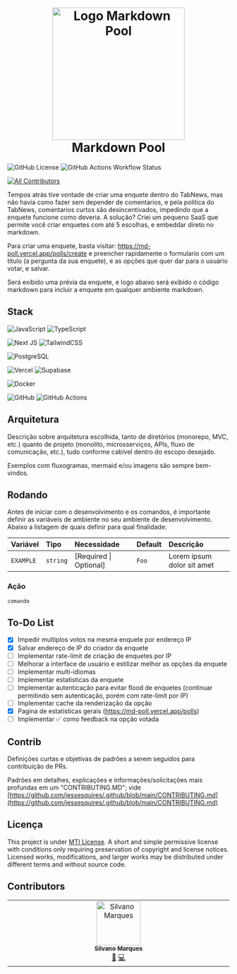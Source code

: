 <h1 align="center">
  <img src="./logo.svg" height="300" width="300" alt="Logo Markdown Pool" /><br>
  Markdown Pool
</h1>

![GitHub License](https://img.shields.io/github/license/iget-master/markdown-pool?labelColor=101010)
![GitHub Actions Workflow Status](https://img.shields.io/github/actions/workflow/status/iget-master/markdown-pool/commitlint.yml?style=flat&labelColor=101010)

<!-- ALL-CONTRIBUTORS-BADGE:START - Do not remove or modify this section -->

[![All Contributors](https://img.shields.io/badge/All_Contributors-1-orange.svg?style=flat-square)](#contributors-)

<!-- ALL-CONTRIBUTORS-BADGE:END -->

Tempos atrás tive vontade de criar uma enquete dentro do TabNews, mas não havia como fazer sem depender de comentarios, e pela politica do TabNews, comentarios curtos são desincentivados, impedindo que a enquete funcione como deveria. A solução? Criei um pequeno SaaS que permite você criar enquetes com até 5 escolhas, e embeddar direto no markdown.

Para criar uma enquete, basta visitar: https://md-poll.vercel.app/polls/create e preencher rapidamente o formulario com um título (a pergunta da sua enquete), e as opções que quer dar para o usuário votar, e salvar.

Será exibido uma prévia da enquete, e logo abaixo será exibido o código markdown para incluir a enquete em qualquer ambiente markdown.

## Stack

![JavaScript](https://img.shields.io/badge/javascript-323330.svg?style=for-the-badge&logo=javascript&logoColor=F7DF1E)
![TypeScript](https://img.shields.io/badge/typescript-007ACC.svg?style=for-the-badge&logo=typescript&logoColor=white)

![Next JS](https://img.shields.io/badge/Next-black?style=for-the-badge&logo=next.js&logoColor=white)
![TailwindCSS](https://img.shields.io/badge/tailwindcss-38B2AC.svg?style=for-the-badge&logo=tailwind-css&logoColor=white)

![PostgreSQL](https://img.shields.io/badge/PostgreSQL-316192?style=for-the-badge&logo=postgresql&logoColor=white)

![Vercel](https://img.shields.io/badge/vercel-000000.svg?style=for-the-badge&logo=vercel&logoColor=white)
![Supabase](https://img.shields.io/badge/Supabase-101010?style=for-the-badge&logo=supabase&logoColor=3ECF8E)

![Docker](https://img.shields.io/badge/docker-0db7ed.svg?style=for-the-badge&logo=docker&logoColor=white)

![GitHub](https://img.shields.io/badge/GitHub-fff?style=for-the-badge&logo=github&logoColor=181717)
![GitHub Actions](https://img.shields.io/badge/GitHub%20Actions-2088ff?style=for-the-badge&logo=github-actions&logoColor=fff)

## Arquitetura

Descrição sobre arquitetura escolhida, tanto de diretórios (monorepo, MVC, etc.) quanto de projeto (monolito, microsserviços, APIs, fluxo de comunicação, etc.), tudo conforme cabível dentro do escopo desejado.

Exemplos com fluxogramas, mermaid e/ou imagens são sempre bem-vindos.

## Rodando

Antes de iniciar com o desenvolvimento e os comandos, é importante definir as variáveis de ambiente no seu ambiente de desenvolvimento. Abaixo a listagem de quais definir para qual finalidade:

| Variável  | Tipo     | Necessidade            | Default | Descrição                  |
| :-------- | :------- | :--------------------- | :------ | :------------------------- |
| `EXAMPLE` | `string` | [Required \| Optional] | `Foo`   | Lorem ipsum dolor sit amet |

### Ação

`comando`

<!--
LISTA DE POSSÍVEIS AÇÕES

Linter
Checagem de Tipos
Conversão TS -> JS
Buscar/iniciar Migrações (Atualizações) de Banco de Dados
Atualizar Estrutura do Banco de Dados com Novas Migrações
Iniciar Testes Automatizados
Popular Banco de Dados para Execução Local
Iniciar o Servidor
 -->

## To-Do List

- [x] Impedir multiplos votos na mesma enquete por endereço IP
- [x] Salvar endereço de IP do criador da enquete
- [ ] Implementar rate-limit de criação de enquetes por IP
- [ ] Melhorar a interface de usuário e estilizar melhor as opções da enquete
- [ ] Implementar multi-idiomas
- [ ] Implementar estatisticas da enquete
- [ ] Implementar autenticação para evitar flood de enquetes (continuar permitindo sem autenticação, porém com rate-limit por IP)
- [ ] Implementar cache da renderização da opção
- [x] Pagina de estatisticas gerais (https://md-poll.vercel.app/polls)
- [ ] Implementar ✅ como feedback na opção votada

## Contrib

Definições curtas e objetivas de padrões a serem seguidos para contribuição de PRs.

Padrões em detalhes, explicações e informações/solicitações mais profundas em um "CONTRIBUTING.MD"; vide [https://github.com/jessesquires/.github/blob/main/CONTRIBUTING.md](https://github.com/jessesquires/.github/blob/main/CONTRIBUTING.md)

## Licença

This project is under [MTI License](https://choosealicense.com/licenses/mit/). A short and simple permissive license with conditions only requiring preservation of copyright and license notices. Licensed works, modifications, and larger works may be distributed under different terms and without source code.

## Contributors

<!-- ALL-CONTRIBUTORS-LIST:START - Do not remove or modify this section -->
<!-- prettier-ignore-start -->
<!-- markdownlint-disable -->
<table>
  <tbody>
    <tr>
      <td align="center" valign="top" width="14.28%"><a href="https://silvanomarques.vercel.app/"><img src="https://avatars.githubusercontent.com/u/59753526?v=4?s=100" width="100px;" alt="Silvano Marques"/><br /><sub><b>Silvano Marques</b></sub></a><br /><a href="#ideas-SilvanoGPM" title="Ideas, Planning, & Feedback">🤔</a> <a href="https://github.com/iget-master/markdown-poll/commits?author=SilvanoGPM" title="Code">💻</a></td>
    </tr>
  </tbody>
</table>

<!-- markdownlint-restore -->
<!-- prettier-ignore-end -->

<!-- ALL-CONTRIBUTORS-LIST:END -->
<!-- prettier-ignore-start -->
<!-- markdownlint-disable -->

<!-- markdownlint-restore -->
<!-- prettier-ignore-end -->

<!-- ALL-CONTRIBUTORS-LIST:END -->
